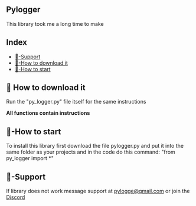 ## Pylogger
This library took me a long time to make
## Index
* [💪-Support](#-support)
* [📩-How to download it](#-how-to-download-it)
* [🚦-How to start](#-how-to-start)
## 📩 How to download it
Run the "py_logger.py" file itself for the same instructions

**All functions contain instructions**
## 🚦-How to start
To install this library first download the file pylogger.py and put it into the same folder as your projects and in the code do this command: "from py_logger import *"
## 💪-Support
If library does not work message support at [pylogge@gmail.com](https://mail.google.com/mail/u/2/#inbox?compose=CllgCJfsdFtlsfxJssXDxDnwFZbCfQwtXFpCpTDcdtTFLswSLKdqncXZXJScxTfkGHfXpvWcbjB) or join the [Discord](https://discord.gg/ykwwvZD8Uj)
